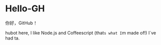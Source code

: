 # Hello-GH
你好，GitHub！

hubot here, I like Node.js and Coffeescript (that`s what I`m made of!)
I`ve had ta.
